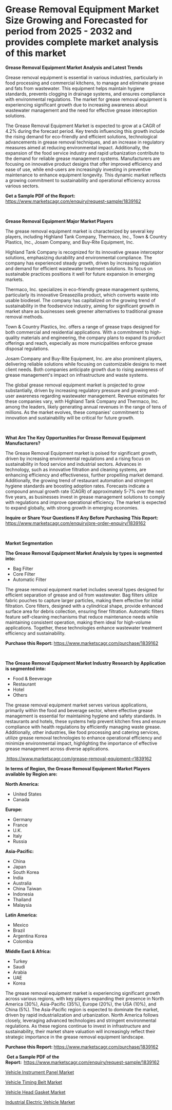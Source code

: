 <p><h1>Grease Removal Equipment Market Size Growing and Forecasted for period from 2025 - 2032 and provides complete market analysis of this market</h1></p><p><strong>Grease Removal Equipment Market Analysis and Latest Trends</strong></p>
<p><p>Grease removal equipment is essential in various industries, particularly in food processing and commercial kitchens, to manage and eliminate grease and fats from wastewater. This equipment helps maintain hygiene standards, prevents clogging in drainage systems, and ensures compliance with environmental regulations. The market for grease removal equipment is experiencing significant growth due to increasing awareness about wastewater management and the need for effective grease interception solutions.</p><p>The Grease Removal Equipment Market is expected to grow at a CAGR of 4.2% during the forecast period. Key trends influencing this growth include the rising demand for eco-friendly and efficient solutions, technological advancements in grease removal techniques, and an increase in regulatory measures aimed at reducing environmental impact. Additionally, the expansion of the food service industry and rapid urbanization contribute to the demand for reliable grease management systems. Manufacturers are focusing on innovative product designs that offer improved efficiency and ease of use, while end-users are increasingly investing in preventive maintenance to enhance equipment longevity. This dynamic market reflects a growing commitment to sustainability and operational efficiency across various sectors.</p></p>
<p><strong>Get a Sample PDF of the Report:&nbsp;</strong> <a href="https://www.marketscagr.com/enquiry/request-sample/1839162?utm_campaign=2198&utm_medium=2&utm_source=Github&utm_content=ia&utm_term=30032025&utm_id=grease-removal-equipment">https://www.marketscagr.com/enquiry/request-sample/1839162</a></p>
<p>&nbsp;</p>
<p><strong>Grease Removal Equipment Major Market Players</strong></p>
<p><p>The grease removal equipment market is characterized by several key players, including Highland Tank Company, Thermaco, Inc., Town & Country Plastics, Inc., Josam Company, and Buy-Rite Equipment, Inc. </p><p>Highland Tank Company is recognized for its innovative grease interceptor solutions, emphasizing durability and environmental compliance. The company has experienced steady growth, driven by increasing regulation and demand for efficient wastewater treatment solutions. Its focus on sustainable practices positions it well for future expansion in emerging markets.</p><p>Thermaco, Inc. specializes in eco-friendly grease management systems, particularly its innovative Greasezilla product, which converts waste into usable biodiesel. The company has capitalized on the growing trend of sustainability in the foodservice industry, aiming for significant growth in market share as businesses seek greener alternatives to traditional grease removal methods.</p><p>Town & Country Plastics, Inc. offers a range of grease traps designed for both commercial and residential applications. With a commitment to high-quality materials and engineering, the company plans to expand its product offerings and reach, especially as more municipalities enforce grease disposal regulations.</p><p>Josam Company and Buy-Rite Equipment, Inc. are also prominent players, delivering reliable solutions while focusing on customizable designs to meet client needs. Both companies anticipate growth due to rising awareness of grease management's impact on infrastructure and waste systems.</p><p>The global grease removal equipment market is projected to grow substantially, driven by increasing regulatory pressure and growing end-user awareness regarding wastewater management. Revenue estimates for these companies vary, with Highland Tank Company and Thermaco, Inc. among the leaders, likely generating annual revenues in the range of tens of millions. As the market evolves, these companies' commitment to innovation and sustainability will be critical for future growth.</p></p>
<p>&nbsp;</p>
<p><strong>What Are The Key Opportunities For Grease Removal Equipment Manufacturers?</strong></p>
<p><p>The Grease Removal Equipment market is poised for significant growth, driven by increasing environmental regulations and a rising focus on sustainability in food service and industrial sectors. Advances in technology, such as innovative filtration and cleaning systems, are enhancing efficiency and effectiveness, further propelling market demand. Additionally, the growing trend of restaurant automation and stringent hygiene standards are boosting adoption rates. Forecasts indicate a compound annual growth rate (CAGR) of approximately 5-7% over the next five years, as businesses invest in grease management solutions to comply with regulations and improve operational efficiency. The market is expected to expand globally, with strong growth in emerging economies.</p></p>
<p><strong>Inquire or Share Your Questions If Any Before Purchasing This Report:</strong> <a href="https://www.marketscagr.com/enquiry/pre-order-enquiry/1839162?utm_campaign=2198&utm_medium=2&utm_source=Github&utm_content=ia&utm_term=30032025&utm_id=grease-removal-equipment">https://www.marketscagr.com/enquiry/pre-order-enquiry/1839162</a></p>
<p>&nbsp;</p>
<p><strong>Market Segmentation</strong></p>
<p><strong>The Grease Removal Equipment Market Analysis by types is segmented into:</strong></p>
<p><ul><li>Bag Filter</li><li>Core Filter</li><li>Automatic Filter</li></ul></p>
<p><p>The grease removal equipment market includes several types designed for efficient separation of grease and oil from wastewater. Bag filters utilize fabric pouches to capture larger particles, making them effective for initial filtration. Core filters, designed with a cylindrical shape, provide enhanced surface area for debris collection, ensuring finer filtration. Automatic filters feature self-cleaning mechanisms that reduce maintenance needs while maintaining consistent operation, making them ideal for high-volume applications. Together, these technologies enhance wastewater treatment efficiency and sustainability.</p></p>
<p><strong>Purchase this Report:&nbsp;</strong><a href="https://www.marketscagr.com/purchase/1839162?utm_campaign=2198&utm_medium=2&utm_source=Github&utm_content=ia&utm_term=30032025&utm_id=grease-removal-equipment">https://www.marketscagr.com/purchase/1839162</a></p>
<p>&nbsp;</p>
<p><strong>The Grease Removal Equipment Market Industry Research by Application is segmented into:</strong></p>
<p><ul><li>Food & Beeverage</li><li>Restaurant</li><li>Hotel</li><li>Others</li></ul></p>
<p><p>The grease removal equipment market serves various applications, primarily within the food and beverage sector, where effective grease management is essential for maintaining hygiene and safety standards. In restaurants and hotels, these systems help prevent kitchen fires and ensure compliance with health regulations by efficiently managing waste grease. Additionally, other industries, like food processing and catering services, utilize grease removal technologies to enhance operational efficiency and minimize environmental impact, highlighting the importance of effective grease management across diverse applications.</p></p>
<p><a href="https://www.marketscagr.com/grease-removal-equipment-r1839162?utm_campaign=2198&utm_medium=2&utm_source=Github&utm_content=ia&utm_term=30032025&utm_id=grease-removal-equipment">&nbsp;https://www.marketscagr.com/grease-removal-equipment-r1839162</a></p>
<p><strong>In terms of Region, the Grease Removal Equipment Market Players available by Region are:</strong></p>
<p>
    <p> <strong> North America: </strong>
        <ul>
            <li>United States</li>
            <li>Canada</li>
        </ul>
        </p> 
    <p> <strong> Europe: </strong>
        <ul>
            <li>Germany</li>
            <li>France</li>
            <li>U.K.</li>
            <li>Italy</li>
            <li>Russia</li>
        </ul>
        </p> 
    <p> <strong> Asia-Pacific: </strong>
        <ul>
            <li>China</li>
            <li>Japan</li>
            <li>South Korea</li>
            <li>India</li>
            <li>Australia</li>
            <li>China Taiwan</li>
            <li>Indonesia</li>
            <li>Thailand</li>
            <li>Malaysia</li>
        </ul>
        </p> 
    <p> <strong> Latin America: </strong>
        <ul>
            <li>Mexico</li>
            <li>Brazil</li>
            <li>Argentina Korea</li>
            <li>Colombia</li>
        </ul>
        </p> 
    <p> <strong> Middle East & Africa: </strong>
        <ul>
            <li>Turkey</li>
            <li>Saudi</li>
            <li>Arabia</li>
            <li>UAE</li>
            <li>Korea</li>
        </ul>
    </p>
    </p>
<p><p>The grease removal equipment market is experiencing significant growth across various regions, with key players expanding their presence in North America (30%), Asia-Pacific (35%), Europe (20%), the USA (10%), and China (5%). The Asia-Pacific region is expected to dominate the market, driven by rapid industrialization and urbanization. North America follows closely, leveraging advanced technologies and stringent environmental regulations. As these regions continue to invest in infrastructure and sustainability, their market share valuation will increasingly reflect their strategic importance in the grease removal equipment landscape.</p></p>
<p><strong>Purchase this Report: </strong><a href="https://www.marketscagr.com/purchase/1839162?utm_campaign=2198&utm_medium=2&utm_source=Github&utm_content=ia&utm_term=30032025&utm_id=grease-removal-equipment">https://www.marketscagr.com/purchase/1839162</a></p>
<p>&nbsp;<strong>Get a Sample PDF of the Report:&nbsp;&nbsp;</strong><a href="https://www.marketscagr.com/enquiry/request-sample/1839162?utm_campaign=2198&utm_medium=2&utm_source=Github&utm_content=ia&utm_term=30032025&utm_id=grease-removal-equipment">https://www.marketscagr.com/enquiry/request-sample/1839162</a></p>
<p><strong></strong></p>
<p><p><a href="https://github.com/santosh758595/Market-Research-Report-List-7/blob/main/vehicle-instrument-panel-market.md?utm_campaign=2198&utm_medium=2&utm_source=Github&utm_content=ia&utm_term=30032025&utm_id=grease-removal-equipment">Vehicle Instrument Panel Market</a></p><p><a href="https://github.com/delindacallegari68/Market-Research-Report-List-1/blob/main/vehicle-timing-belt-market.md?utm_campaign=2198&utm_medium=2&utm_source=Github&utm_content=ia&utm_term=30032025&utm_id=grease-removal-equipment">Vehicle Timing Belt Market</a></p><p><a href="https://github.com/baraohinze3x/Market-Research-Report-List-1/blob/main/vehicle-head-gasket-market.md?utm_campaign=2198&utm_medium=2&utm_source=Github&utm_content=ia&utm_term=30032025&utm_id=grease-removal-equipment">Vehicle Head Gasket Market</a></p><p><a href="https://github.com/careymartta6/Market-Research-Report-List-1/blob/main/industrial-electric-vehicle-market.md?utm_campaign=2198&utm_medium=2&utm_source=Github&utm_content=ia&utm_term=30032025&utm_id=grease-removal-equipment">Industrial Electric Vehicle Market</a></p></p>